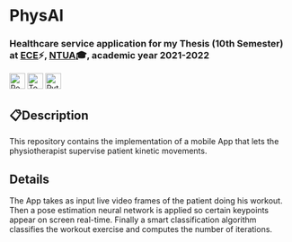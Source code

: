 # <b> PhysAI</b>

### Healthcare service application for my Thesis (10th Semester) at [ECE](https://www.ece.ntua.gr/en)⚡, [NTUA](https://www.ntua.gr/en)🎓, academic year 2021-2022

<img alt="React" src = "https://img.shields.io/badge/React Native-61DAFB?style=for-the-badge&logo=react&logoColor=white" height="28"> <img alt="Tensorflow js" src = "https://img.shields.io/badge/Tensorflow js-FF6F00?style=for-the-badge&logo=tensorflow&logoColor=white" height="28"> <img alt="Python" src = "https://img.shields.io/badge/Python-3776AB?style=for-the-badge&logo=python&logoColor=white" height="28">


## 📋**Description**

This repository contains the implementation of a mobile App that lets the physiotherapist supervise patient kinetic movements. 

## **Details**
The App takes as input live video frames of the patient doing his workout.
Then a pose estimation neural network is applied so certain keypoints appear on screen real-time.
Finally a smart classification algorithm classifies the workout exercise and computes the number of iterations.





